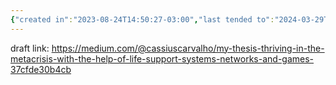 ```yaml
---
{"created in":"2023-08-24T14:50:27-03:00","last tended to":"2024-03-29T22:36:40-03:00","dg-publish":true,"aliases":["👋🏻 my thesis"],"permalink":"/core-essays/my-thesis-thriving-in-the-metacrisis-and-facilitating-the-regenerative-transition-with-the-help-of-life-support-systems-networks-and-games/","dgPassFrontmatter":true,"created":"2023-08-24T14:50:27.533-03:00","updated":"2024-03-29T22:36:47.291-03:00"}
---
```


draft link: https://medium.com/@cassiuscarvalho/my-thesis-thriving-in-the-metacrisis-with-the-help-of-life-support-systems-networks-and-games-37cfde30b4cb